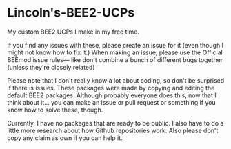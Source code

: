 # Lincoln's-BEE2-UCPs
My custom BEE2 UCPs I make in my free time. 

If you find any issues with these, please create an issue for it (even though I might not know how to fix it.) When making an issue, please use the Official BEEmod issue rules— like don't combine a bunch of different bugs together (unless they're closely related) 

Please note that I don't really know a lot about coding, so don't be surprised if there is issues. These packages were made by copying and editing the default BEE2 packages. Although probably everyone does this, now that I think about it... you can make an issue or pull request or something if you know how to solve these, though. 

Currently, I have no packages that are ready to be public. I also have to do a little more research about how Github repositories work. Also please don't copy any claim as own if you can help it.
